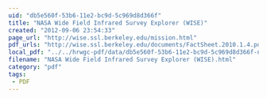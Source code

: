 ```yaml
---
uid: "db5e560f-53b6-11e2-bc9d-5c969d8d366f"
title: "NASA Wide Field Infrared Survey Explorer (WISE)"
created: "2012-09-06 23:54:33"
page_url: "http://wise.ssl.berkeley.edu/mission.html"
pdf_urls: "http://wise.ssl.berkeley.edu/documents/FactSheet.2010.1.4.pdf"
local_pdf: "../../hrwgc-pdf/data/db5e560f-53b6-11e2-bc9d-5c969d8d366f-nasa-wide-field-infrared-survey-explorer-wise.pdf"
filename: "NASA Wide Field Infrared Survey Explorer (WISE).html"
category: "pdf"
tags: 
 - PDF
---
```

